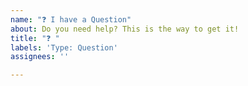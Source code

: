 ```yaml
---
name: "❓ I have a Question"
about: Do you need help? This is the way to get it!
title: "❓ "
labels: 'Type: Question'
assignees: ''

---
```



